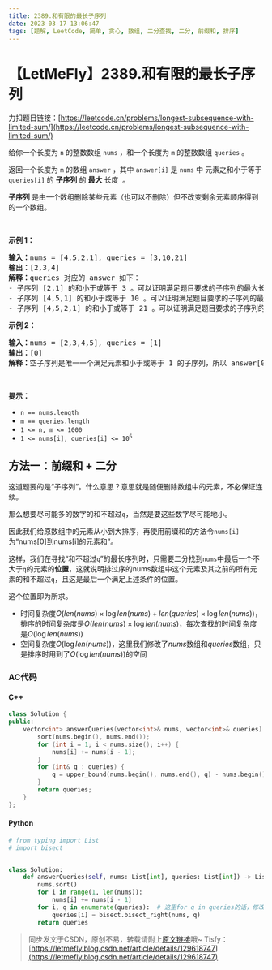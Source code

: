 ```yaml
---
title: 2389.和有限的最长子序列
date: 2023-03-17 13:06:47
tags: [题解, LeetCode, 简单, 贪心, 数组, 二分查找, 二分, 前缀和, 排序]
---
```


# 【LetMeFly】2389.和有限的最长子序列

力扣题目链接：[https://leetcode.cn/problems/longest-subsequence-with-limited-sum/](https://leetcode.cn/problems/longest-subsequence-with-limited-sum/)

<p>给你一个长度为 <code>n</code>&nbsp;的整数数组 <code>nums</code> ，和一个长度为 <code>m</code> 的整数数组 <code>queries</code> 。</p>

<p>返回一个长度为 <code>m</code> 的数组<em> </em><code>answer</code><em> </em>，其中<em> </em><code>answer[i]</code><em> </em>是 <code>nums</code> 中<span style=""> </span>元素之和小于等于 <code>queries[i]</code> 的 <strong>子序列</strong> 的 <strong>最大</strong> 长度<span style="">&nbsp;</span><span style=""> </span>。</p>

<p><strong>子序列</strong> 是由一个数组删除某些元素（也可以不删除）但不改变剩余元素顺序得到的一个数组。</p>

<p>&nbsp;</p>

<p><strong>示例 1：</strong></p>

<pre>
<strong>输入：</strong>nums = [4,5,2,1], queries = [3,10,21]
<strong>输出：</strong>[2,3,4]
<strong>解释：</strong>queries 对应的 answer 如下：
- 子序列 [2,1] 的和小于或等于 3 。可以证明满足题目要求的子序列的最大长度是 2 ，所以 answer[0] = 2 。
- 子序列 [4,5,1] 的和小于或等于 10 。可以证明满足题目要求的子序列的最大长度是 3 ，所以 answer[1] = 3 。
- 子序列 [4,5,2,1] 的和小于或等于 21 。可以证明满足题目要求的子序列的最大长度是 4 ，所以 answer[2] = 4 。
</pre>

<p><strong>示例 2：</strong></p>

<pre>
<strong>输入：</strong>nums = [2,3,4,5], queries = [1]
<strong>输出：</strong>[0]
<strong>解释：</strong>空子序列是唯一一个满足元素和小于或等于 1 的子序列，所以 answer[0] = 0 。</pre>

<p>&nbsp;</p>

<p><strong>提示：</strong></p>

<ul>
	<li><code>n == nums.length</code></li>
	<li><code>m == queries.length</code></li>
	<li><code>1 &lt;= n, m &lt;= 1000</code></li>
	<li><code>1 &lt;= nums[i], queries[i] &lt;= 10<sup>6</sup></code></li>
</ul>


    
## 方法一：前缀和 + 二分

这道题要的是“子序列”。什么意思？意思就是随便删除数组中的元素，不必保证连续。

那么想要尽可能多的数字的和不超过```q```，当然是要这些数字尽可能地小。

因此我们给原数组中的元素从小到大排序，再使用前缀和的方法令```nums[i]```为“nums[0]到nums[i]的元素和”。

这样，我们在寻找“和不超过```q```”的最长序列时，只需要二分找到```nums```中最后一个不大于```q```的元素的**位置**，这就说明排过序的nums数组中这个元素及其之前的所有元素的和不超过```q```，且这是最后一个满足上述条件的位置。

这个位置即为所求。

+ 时间复杂度$O(len(nums)\times \log len(nums) + len(queries)\times\log len(nums))$，排序的时间复杂度是$O(len(nums)\times \log len(nums)$，每次查找的时间复杂度是$O(\log len(nums))$
+ 空间复杂度$O(\log len(nums))$，这里我们修改了$nums$数组和$queries$数组，只是排序时用到了$O(\log len(nums))$的空间

### AC代码

#### C++

```cpp
class Solution {
public:
    vector<int> answerQueries(vector<int>& nums, vector<int>& queries) {
        sort(nums.begin(), nums.end());
        for (int i = 1; i < nums.size(); i++) {
            nums[i] += nums[i - 1];
        }
        for (int& q : queries) {
            q = upper_bound(nums.begin(), nums.end(), q) - nums.begin();
        }
        return queries;
    }
};
```

#### Python

```python
# from typing import List
# import bisect


class Solution:
    def answerQueries(self, nums: List[int], queries: List[int]) -> List[int]:
        nums.sort()
        for i in range(1, len(nums)):
            nums[i] += nums[i - 1]
        for i, q in enumerate(queries):  # 这里for q in queries的话，修改q是不会修改queries中的值的
            queries[i] = bisect.bisect_right(nums, q)
        return queries
```

> 同步发文于CSDN，原创不易，转载请附上[原文链接](https://leetcode.letmefly.xyz/2023/03/17/LeetCode%202389.%E5%92%8C%E6%9C%89%E9%99%90%E7%9A%84%E6%9C%80%E9%95%BF%E5%AD%90%E5%BA%8F%E5%88%97/)哦~
> Tisfy：[https://letmefly.blog.csdn.net/article/details/129618747](https://letmefly.blog.csdn.net/article/details/129618747)

